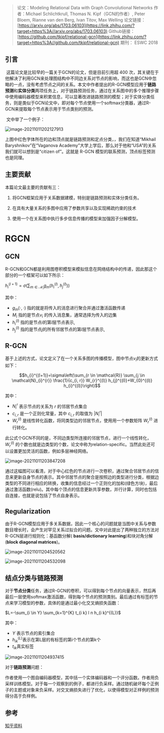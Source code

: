 > 论文：Modeling Relational Data with Graph Convolutional Networks 作者：Michael Schlichtkrull, Thomas N. Kipf（GCN的作者）, Peter Bloem, Rianne van den Berg, Ivan Titov, Max Welling 论文链接：[https://arxiv.org/abs/1703.06103](https://link.zhihu.com/?target=https%3A//arxiv.org/abs/1703.06103) Github链接：[https://github.com/tkipf/relational-gcn](https://link.zhihu.com/?target=https%3A//github.com/tkipf/relational-gcn) 期刊： ESWC 2018

## 引言

​		这篇论文是比较早的一篇关于GCN的论文，但是目前引用超 400 次，其关键在于他解决了利用GCN来处理图结构中不同边关系对节点的影响，而这也是GCN中忽略的一点，没有考虑节点之间的关系。本文中作者提出的R-GCN模型应用于**链路预测**和**实体分类**两项任务上，对于链路预测任务，通过在关系图中的多个推理步骤中使用编码器模型来积累信息，可以显著改进链路预测的模型；对于实体分类任务，则是类似于GCN论文中，即对每个节点使用一个softmax分类器，通过R-GCN来提取每个节点表示用于节点类别的预测。

​		文中举了一个例子：

![image-20211011202127913](https://cdn.jsdelivr.net/gh/Zhangxin98/Note@main/img/202110112021980.png)

上图中红色字体所在的边和顶点就是链路预测和定点分类，，我们在知道“Mikhail Baryshnikov”在“Vaganova Academy”大学上学后，那么对于他和“USA”的关系我们就可以想到是“citizen of”。这就是 R-GCN 模型的联系预测，顶点标签预测也是同理。

## 主要贡献

本篇论文最主要的贡献有三：

1. 将GCN框架应用于关系数据建模，特别是链路预测和实体分类任务。

2. 在具有大量关系的多图中应用了参数共享以及实现稀疏约束的技术

3. 使用一个在关系图中执行多步信息传播的模型来加强因子分解模型。

# RGCN

## GCN

R-GCN和GCN都是利用图卷积模型来模拟信息在网络结构中的传递，因此那这个部分的一个框架可以如下所示：

$h_{i}^{(l+1)}=\sigma\left(\sum_{m \in \mathcal{M}_{i}} g_{m}\left(h_{i}^{(l)}, h_{j}^{(l)}\right)\right)$

其中：

* $g_{m}(\cdot, \cdot)$ 指的就是将传入的消息进行聚合并通过激活函数传递 
* $M_{i}$ 指的是节点$v_i$ 的传入消息集，通常选择为传入的边集
* $h_{i}^{(l)}$ 指的是节点$i$的第$l$层节点表示,
* $h_{j}^{(l)}$ 指的是节点$j$的所有邻居节点的第$l$层节点表示,

## R-GCN

基于上述的方式，论文定义了在一个关系多图的传播模型，图中节点$v_i$的更新方式如下：

$$h_{i}^{(l+1)}=\sigma\left(\sum_{r \in \mathcal{R}} \sum_{j \in \mathcal{N}_{i}^{r}} \frac{1}{c_{i, r}} W_{r}^{(l)} h_{j}^{(l)}+W_{0}^{(l)} h_{i}^{(l)}\right)$$

其中：

* $N_{i}^{r}$ 表示节点的关系为 $r$ 的邻居节点集合
* $c_{i, r}$ 是一个正则化常量，其中 $c_{i, r}$ 的取值为 $\left|N_{i}^{r}\right|$
* $W_{r}^{(l)}$ 是线性转化函数，将同类型边的邻居节点，使用用一个参数矩阵 $W_{r}^{(l)}$ 进行转化。

此公式个GCN不同的是，不同边类型所连接的邻居节点，进行一个线性转化，$W_{r}^{(l)}$  的个数也就是边类型的个数，论文中称为relation-specific。当然此处还可以设置更加灵活的函数，例如多层神经网络。

![image-20211011203847208](C:\Users\13505\AppData\Roaming\Typora\typora-user-images\image-20211011203847208.png)

通过这幅图可以看清，对于中心红色的节点进行一次卷积，通过聚合邻居节点的信息来更新自身节点的表示。其中邻居节点的聚合是按照边的类型进行分类，根据边类型的不同进行相应的转换，收集的信息经过一个正则化的加和(绿色方块)，最后通过激活函数(relu)。其中每个顶点的信息更新共享参数，并行计算，同时也包括自连接，也就是说包括了节点自身表示。

## Regularization

由于R-GCN模型应用于多关系数据，因此一个核心的问题就是当图中关系与参数数目增长时，会产生对罕见关系过拟合的问题。文中对此提出了两种独立的方法对R-GCN层进行规则化：基函数分解( **basis/dictionary learning**)和块对角分解(**block diagonal matrices**)。

![image-20211011204520562](https://cdn.jsdelivr.net/gh/Zhangxin98/Note@main/img/202110112045693.png)

![image-20211011204532098](https://cdn.jsdelivr.net/gh/Zhangxin98/Note@main/img/202110112045221.png)

## 结点分类与链路预测

对于**节点分类**任务，通过R-GCN的卷积，可以得到每个节点的向量表示，然后再最后一层使用softmax激活函数，得到每个节点的预测类别。最后通过有标签的节点来学习模型的参数，具体的是通过最小化交叉熵损失函数：

$L=-\sum_{i \in Y} \sum_{k=1}^{K} t_{i k} l n h_{i k}^{(L)}$

其中：

* $Y$ 表示节点的索引集合
* $h_{i k}^{(L)}$表示在第L层的有标签的第i个节点的第k个
* $t_{i k}$真实标签

![image-20211011204937415](https://cdn.jsdelivr.net/gh/Zhangxin98/Note@main/img/202110112049482.png)

对于**链路预测**问题：

作者使用一个图自编码器模型，其中括一个实体编码器和一个评分函数。作者用负采样训练模型。对于每一个观察到的例子，都进行负采样。通过随机破坏每个正例子的主题或对象来负采样。对交叉熵损失进行了优化，以使得模型对正样例的预测得分高于负样例。

## 参考

[知乎资料](https://zhuanlan.zhihu.com/p/157902271)

